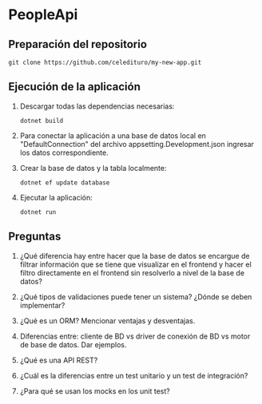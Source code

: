 # PeopleApi

## Preparación del repositorio
```
git clone https://github.com/celedituro/my-new-app.git
```

## Ejecución de la aplicación
1. Descargar todas las dependencias necesarias:
    ```
    dotnet build
    ```

2. Para conectar la aplicación a una base de datos local en "DefaultConnection" del archivo appsetting.Development.json ingresar los datos correspondiente.

3. Crear la base de datos y la tabla localmente:
    ```
    dotnet ef update database
    ```

4. Ejecutar la aplicación:
    ```
    dotnet run
    ```

## Preguntas
1. ¿Qué diferencia hay entre hacer que la base de datos se encargue de filtrar información que se tiene que visualizar en el frontend y hacer el filtro directamente en el frontend sin resolverlo a nivel de la base de datos?

2. ¿Qué tipos de validaciones puede tener un sistema? ¿Dónde se deben implementar?

3. ¿Qué es un ORM? Mencionar ventajas y desventajas.

4. Diferencias entre: cliente de BD vs driver de conexión de BD vs motor de base de datos.  Dar ejemplos.
   
5. ¿Qué es una API REST?

6. ¿Cuál es la diferencias entre un test unitario y un test de integración?

7. ¿Para qué se usan los mocks en los unit test?
